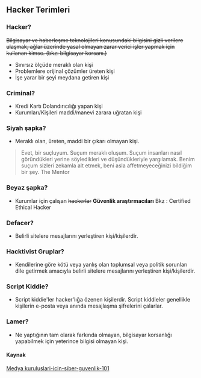 ## Hacker Terimleri

### Hacker?

~~Bilgisayar ve haberleşme teknolojileri konusundaki bilgisini gizli verilere ulaşmak, ağlar üzerinde yasal olmayan zarar verici işler yapmak için kullanan kimse. (bkz: bilgisayar korsanı.)~~

* Sınırsız ölçüde meraklı olan kişi
* Problemlere orijinal çözümler üreten kişi
* İşe yarar bir şeyi meydana getiren kişi

### Criminal?

* Kredi Kartı Dolandırıcılığı yapan kişi
* Kurumları/Kişileri maddi/manevi zarara uğratan kişi

### Siyah şapka?

* Meraklı olan, üreten, maddi bir çıkarı olmayan kişi.
> Evet, bir suçluyum. Suçum meraklı oluşum. Suçum insanları nasıl göründükleri yerine söyledikleri ve düşündükleriyle yargılamak. Benim suçum sizleri zekamla alt etmek, beni asla affetmeyeceğinizi bildiğim bir şey.
    The Mentor

### Beyaz şapka?

* Kurumlar için çalışan ~~hackerlar~~ __Güvenlik araştırmacıları__
Bkz : Certified Ethical Hacker

### Defacer?

* Belirli sitelere mesajlarını yerleştiren kişi/kişilerdir.

### Hacktivist Gruplar?

* Kendilerine göre kötü veya yanlış olan toplumsal veya politik sorunları dile getirmek amacıyla belirli sitelere mesajlarını yerleştiren kişi/kişilerdir.

### Script Kiddie?

* Script kiddie'ler hacker'lığa özenen kişilerdir. Script kiddieler genellikle kişilerin e-posta veya anında mesajlaşma şifrelerini çalarlar.

### Lamer?

* Ne yaptığının tam olarak farkında olmayan, bilgisayar korsanlığı yapabilmek için yeterince bilgisi olmayan kişi.

#### Kaynak

[Medya kuruluslari-icin-siber-guvenlik-101](http://www.slideshare.net/evrenyalcin1/medya-kuruluslariicinsiberguvenlik101)